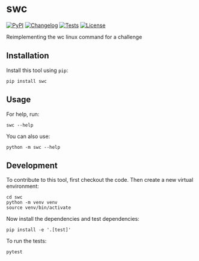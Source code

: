 # swc

[![PyPI](https://img.shields.io/pypi/v/swc.svg)](https://pypi.org/project/swc/)
[![Changelog](https://img.shields.io/github/v/release/TGPJonathon/swc?include_prereleases&label=changelog)](https://github.com/TGPJonathon/swc/releases)
[![Tests](https://github.com/TGPJonathon/swc/workflows/Test/badge.svg)](https://github.com/TGPJonathon/swc/actions?query=workflow%3ATest)
[![License](https://img.shields.io/badge/license-Apache%202.0-blue.svg)](https://github.com/TGPJonathon/swc/blob/master/LICENSE)

Reimplementing the wc linux command for a challenge

## Installation

Install this tool using `pip`:

    pip install swc

## Usage

For help, run:

    swc --help

You can also use:

    python -m swc --help

## Development

To contribute to this tool, first checkout the code. Then create a new virtual environment:

    cd swc
    python -m venv venv
    source venv/bin/activate

Now install the dependencies and test dependencies:

    pip install -e '.[test]'

To run the tests:

    pytest

